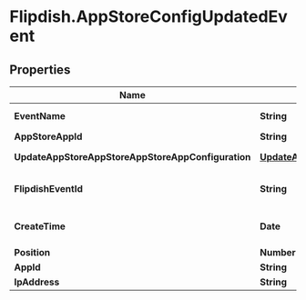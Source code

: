 # Flipdish.AppStoreConfigUpdatedEvent

## Properties
Name | Type | Description | Notes
------------ | ------------- | ------------- | -------------
**EventName** | **String** | The event name | [optional] 
**AppStoreAppId** | **String** | App Store Id | [optional] 
**UpdateAppStoreAppStoreAppStoreAppConfiguration** | [**UpdateAppStoreAppConfigurationWebhookDTO**](UpdateAppStoreAppConfigurationWebhookDTO.md) | App Configuration | [optional] 
**FlipdishEventId** | **String** | The identitfier of the event | [optional] 
**CreateTime** | **Date** | The time of creation of the event | [optional] 
**Position** | **Number** | Position | [optional] 
**AppId** | **String** | App id | [optional] 
**IpAddress** | **String** | Ip Address | [optional] 


